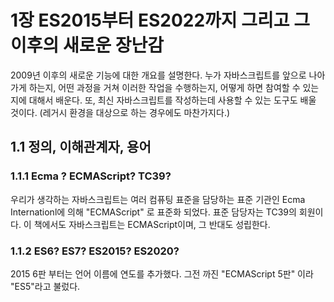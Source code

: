 

# 1장 ES2015부터 ES2022까지 그리고 그 이후의 새로운 장난감

2009년 이후의 새로운 기능에 대한 개요를 설명한다.
누가 자바스크립트를 앞으로 나아가게 하는지, 어떤 과정을 거쳐 이러한 작업을 수행하는지, 어떻게 하면 참여할 수 있는지에 대해서 배운다. 또, 최신 자바스크립트를 작성하는데 사용할 수 있는 도구도 배울 것이다.
(레거시 환경을 대상으로 하는 경우에도 마찬가지다.)

## 1.1 정의, 이해관계자, 용어

### 1.1.1 Ecma ? ECMAScript? TC39?

우리가 생각하는 자바스크립트는 여러 컴퓨팅 표준을 담당하는 표준 기관인 Ecma Internationl에 의해 
"ECMAScript" 로 표준화 되었다. 표준 담당자는 TC39의 회원이다.
이 책에서도 자바스크립트는 ECMAScript이며, 그 반대도 성립한다.

### 1.1.2 ES6? ES7? ES2015? ES2020?

2015 6판 부터는 언어 이름에 연도를 추가했다.
그전 까진 "ECMAScript 5판" 이라 "ES5"라고 불렀다.

